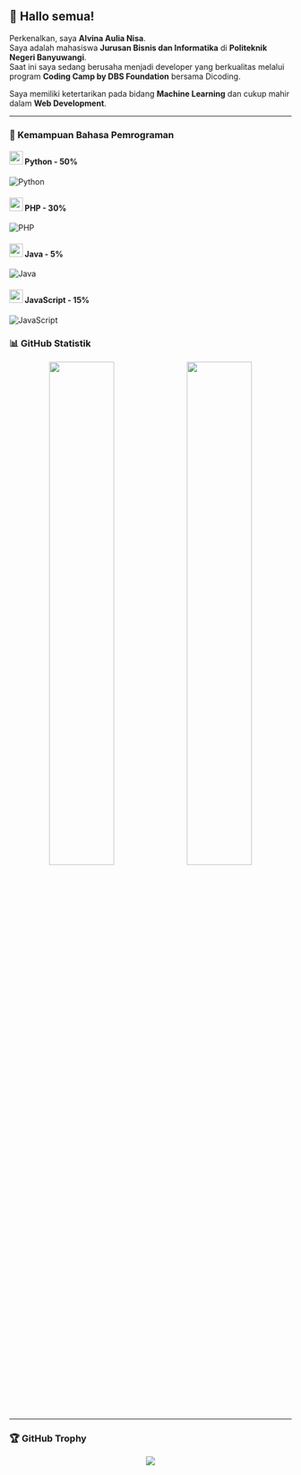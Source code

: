 ## 👋 Hallo semua!

Perkenalkan, saya **Alvina Aulia Nisa**.<br>
Saya adalah mahasiswa **Jurusan Bisnis dan Informatika** di **Politeknik Negeri Banyuwangi**.<br>
Saat ini saya sedang berusaha menjadi developer yang berkualitas melalui program **Coding Camp by DBS Foundation** bersama Dicoding.

Saya memiliki ketertarikan pada bidang **Machine Learning** dan cukup mahir dalam **Web Development**.

---

### 🧠 Kemampuan Bahasa Pemrograman

#### <img src="https://cdn.jsdelivr.net/gh/devicons/devicon/icons/python/python-original.svg" width="24"/> Python - 50%
![Python](https://geps.dev/progress/50)

#### <img src="https://cdn.jsdelivr.net/gh/devicons/devicon/icons/php/php-original.svg" width="24"/> PHP - 30%
![PHP](https://geps.dev/progress/30)

#### <img src="https://cdn.jsdelivr.net/gh/devicons/devicon/icons/java/java-original.svg" width="24"/> Java - 5%
![Java](https://geps.dev/progress/5)

#### <img src="https://cdn.jsdelivr.net/gh/devicons/devicon/icons/javascript/javascript-original.svg" width="24"/> JavaScript - 15%
![JavaScript](https://geps.dev/progress/15)

### 📊 GitHub Statistik

<p align="center">
  <img width="48%" src="https://github-readme-stats.vercel.app/api?username=alvinaaulia&show_icons=true&theme=tokyonight&rank_icon=github" />
  <img width="48%" src="https://github-readme-stats.vercel.app/api/top-langs/?username=alvinaaulia&layout=compact&theme=tokyonight&hide_progress=false&langs_count=5" />
</p>

---

### 🏆 GitHub Trophy

<p align="center">
  <img src="https://github-profile-trophy.vercel.app/?username=alvinaaulia&theme=darkhub&no-frame=true&no-bg=true&margin-w=15" />
</p>
